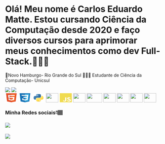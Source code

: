 # Olá!                                                                                                                                                                                              Meu nome é Carlos Eduardo Matte. Estou cursando Ciência da Computação desde 2020 e faço diversos cursos para aprimorar meus conhecimentos como dev Full-Stack.👩🏻‍💻

📍Novo Hamburgo- Rio Grande do Sul
👩🏻‍💻 Estudante de Ciência da Computação- Unicsul

<div>
<img align = "180cm" src = "https://github-readme-stats.vercel.app/api?username=carloseduardo1730&show_icons=true&theme=dracula&include_all_commits=true&count_private=true" />
<img align = "180cm" src = "https://github-readme-stats.vercel.app/api/top-langs/?username=carloseduardo1730&layout=compact&langs_count=16&theme=dracula" />
<br> 
<img  align="center"  height="30"  width="40"  src="https://raw.githubusercontent.com/devicons/devicon/master/icons/html5/html5-original.svg">
<img  align="center"  height="30"  width="40"  src="https://raw.githubusercontent.com/devicons/devicon/master/icons/css3/css3-original.svg">
<img  align="center"  height="30"  width="40"  src="https://raw.githubusercontent.com/devicons/devicon/master/icons/python/python-original.svg">
<img  align="center"  height="30"  width="40"  src="https://logodownload.org/wp-content/uploads/2016/10/php-logo.png">
<img  align="center" height="30"  width="40"  src="https://raw.githubusercontent.com/devicons/devicon/master/icons/javascript/javascript-plain.svg">
<img  align="center" height="30"  width="40"  src="https://iconape.com/wp-content/png_logo_vector/typescript.png">
<img  align="center" height="30"  width="50"  src="https://natqe.gallerycdn.vsassets.io/extensions/natqe/scss-generator/1.2.9/1550339585248/Microsoft.VisualStudio.Services.Icons.Default">
<img  align="center" height="30"  width="40"  src="https://cdn.iconscout.com/icon/free/png-512/jquery-10-1175155.png">
<img  align="center" height="30"  width="40"  src="https://devtools.com.br/blog/wp-content/uploads/2013/06/MySQL-Logo.wine_.png">
<img  align="center" height="30"  width="40"  src="https://upload.wikimedia.org/wikipedia/commons/thumb/b/b2/Bootstrap_logo.svg/2560px-Bootstrap_logo.svg.png">
<img  align="center" height="30"  width="40"  src="https://upload.wikimedia.org/wikipedia/commons/thumb/9/98/WordPress_blue_logo.svg/1024px-WordPress_blue_logo.svg.png">
</div>


<h3>Minha Redes sociais👇🏽<h3>

<a  href = "mailto: carloseduardomatte656@gmail.com"><img  src="https://img.shields.io/badge/-Gmail-%23333?style=for-the-badge&logo=gmail&logoColor=white"  target="_blank"></a>

<a href="https://www.linkedin.com/in/carlos-eduardo-937189208"  target="_blank"><img  src="https://img.shields.io/badge/-LinkedIn-%230077B5?style=for-the-badge&logo=linkedin&logoColor=white"  target="_blank"></a>

</div>
